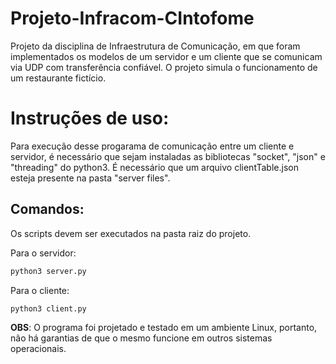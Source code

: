 # Projeto-Infracom-CIntofome
Projeto da disciplina de Infraestrutura de Comunicação, em que foram implementados os modelos de um servidor e um cliente que se comunicam via UDP com transferência confiável. O projeto simula o funcionamento de um restaurante fictício.

# Instruções de uso: 
Para execução desse progarama de comunicação entre um cliente e servidor, é necessário que sejam instaladas as bibliotecas "socket", "json" e "threading" do python3. É necessário que um arquivo clientTable.json esteja presente na pasta "server files".
 
## Comandos:
Os scripts devem ser executados na pasta raiz do projeto.

Para o servidor:
```python
python3 server.py
```
Para o cliente:
```python
python3 client.py
```


**OBS**: O programa foi projetado e testado em um ambiente Linux, portanto, não há garantias de que o mesmo funcione em outros sistemas operacionais.
